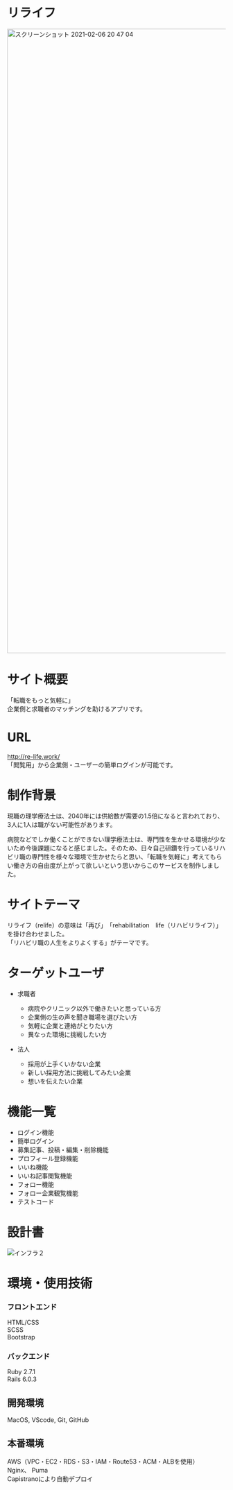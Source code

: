 # リライフ

<img width="1440" alt="スクリーンショット 2021-02-06 20 47 04" src="https://user-images.githubusercontent.com/68407983/107117281-a1a4bb00-68bc-11eb-8cbe-b22866cf6edb.png">

# サイト概要
「転職をもっと気軽に」<br>
 企業側と求職者のマッチングを助けるアプリです。

# URL
http://re-life.work/ <br>
 「閲覧用」から企業側・ユーザーの簡単ログインが可能です。

# 制作背景
 現職の理学療法士は、2040年には供給数が需要の1.5倍になると言われており、3人に1人は職がない可能性があります。

 病院などでしか働くことができない理学療法士は、専門性を生かせる環境が少ないため今後課題になると感じました。そのため、日々自己研鑽を行っているリハビリ職の専門性を様々な環境で生かせたらと思い、「転職を気軽に」考えてもらい働き方の自由度が上がって欲しいという思いからこのサービスを制作しました。

# サイトテーマ
 リライフ（relife）の意味は「再び」　「rehabilitation　life（リハビリライフ）」を掛け合わせました。<br>
「リハビリ職の人生をよりよくする」がテーマです。

# ターゲットユーザ
- 求職者
  - 病院やクリニック以外で働きたいと思っている方
  - 企業側の生の声を聞き職場を選びたい方
  - 気軽に企業と連絡がとりたい方
  - 異なった環境に挑戦したい方
  
- 法人 
  - 採用が上手くいかない企業
  - 新しい採用方法に挑戦してみたい企業
  - 想いを伝えたい企業

# 機能一覧
- ログイン機能
- 簡単ログイン
- 募集記事、投稿・編集・削除機能
- プロフィール登録機能
- いいね機能
- いいね記事閲覧機能
- フォロー機能
- フォロー企業観覧機能
- テストコード

# 設計書
![インフラ２](https://user-images.githubusercontent.com/68407983/106387734-76cee880-641e-11eb-97c3-b96895c93ad0.png)


# 環境・使用技術

### フロントエンド
HTML/CSS <br>
SCSS <br>
Bootstrap

### バックエンド
Ruby 2.7.1<br>
Rails 6.0.3
## 開発環境
MacOS, VScode, Git, GitHub

## 本番環境
AWS（VPC・EC2・RDS・S3・IAM・Route53・ACM・ALBを使用）<br>
Nginx、 Puma<br>
Capistranoにより自動デプロイ
